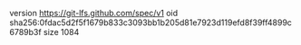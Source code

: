 version https://git-lfs.github.com/spec/v1
oid sha256:0fdac5d2f5f1679b833c3093bb1b205d81e7923d119efd8f39ff4899c6789b3f
size 1084
